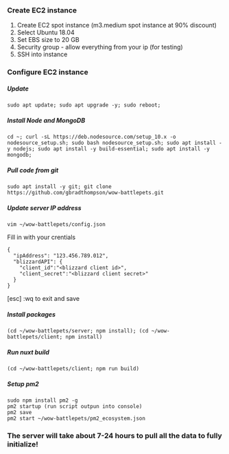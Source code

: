 ### Create EC2 instance

1. Create EC2 spot instance (m3.medium spot instance at 90% discount)
2. Select Ubuntu 18.04
3. Set EBS size to 20 GB
4. Security group - allow everything from your ip (for testing)
5. SSH into instance


### Configure EC2 instance
##### Update
```
sudo apt update; sudo apt upgrade -y; sudo reboot;
```

##### Install Node and MongoDB
```
cd ~; curl -sL https://deb.nodesource.com/setup_10.x -o nodesource_setup.sh; sudo bash nodesource_setup.sh; sudo apt install -y nodejs; sudo apt install -y build-essential; sudo apt install -y mongodb;
```

##### Pull code from git
```
sudo apt install -y git; git clone https://github.com/gbradthompson/wow-battlepets.git
```

##### Update server IP address
```
vim ~/wow-battlepets/config.json
```
Fill in with your crentials
```
{
  "ipAddress": "123.456.789.012",
  "blizzardAPI": {
    "client_id":"<blizzard client id>",
    "client_secret":"<blizzard client secret>"
  }
}
```
[esc] :wq to exit and save

##### Install packages
```
(cd ~/wow-battlepets/server; npm install); (cd ~/wow-battlepets/client; npm install)
```

##### Run nuxt build
```
(cd ~/wow-battlepets/client; npm run build)
```

##### Setup pm2
```
sudo npm install pm2 -g
pm2 startup (run script outpun into console)
pm2 save
pm2 start ~/wow-battlepets/pm2_ecosystem.json
```

### The server will take about 7-24 hours to pull all the data to fully initialize!
